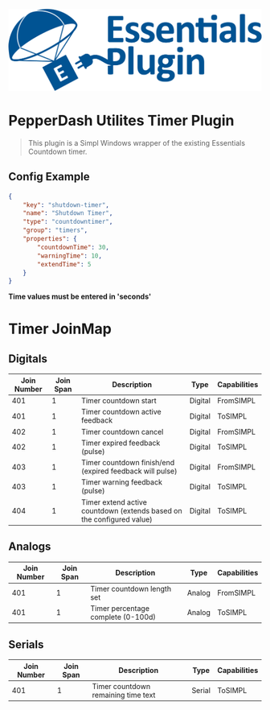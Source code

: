 ![PepperDash Essentials Plugin](./images/essentials-plugin-blue.png)

# PepperDash Utilites Timer Plugin

> This plugin is a Simpl Windows wrapper of the existing Essentials Countdown timer.

## Config Example

```json
{
    "key": "shutdown-timer",
    "name": "Shutdown Timer",
    "type": "countdowntimer",
    "group": "timers",
    "properties": {
        "countdownTime": 30,
        "warningTime": 10,
        "extendTime": 5
    }
}
```

**Time values must be entered in 'seconds'**

# Timer JoinMap

## Digitals

| Join Number | Join Span | Description                                                           | Type    | Capabilities |
| ----------- | --------- | --------------------------------------------------------------------- | ------- | ------------ |
| 401         | 1         | Timer countdown start                                                 | Digital | FromSIMPL    |
| 401         | 1         | Timer countdown active feedback                                       | Digital | ToSIMPL      |
| 402         | 1         | Timer countdown cancel                                                | Digital | FromSIMPL    |
| 402         | 1         | Timer expired feedback (pulse)                                        | Digital | ToSIMPL      |
| 403         | 1         | Timer countdown finish/end (expired feedback will pulse)              | Digital | FromSIMPL    |
| 403         | 1         | Timer warning feedback (pulse)                                        | Digital | ToSIMPL      |
| 404         | 1         | Timer extend active countdown (extends based on the configured value) | Digital | ToSIMPL      |

## Analogs

| Join Number | Join Span | Description                        | Type   | Capabilities |
| ----------- | --------- | ---------------------------------- | ------ | ------------ |
| 401         | 1         | Timer countdown length set         | Analog | FromSIMPL    |
| 401         | 1         | Timer percentage complete (0-100d) | Analog | ToSIMPL      |

## Serials

| Join Number | Join Span | Description                         | Type   | Capabilities |
| ----------- | --------- | ----------------------------------- | ------ | ------------ |
| 401         | 1         | Timer countdown remaining time text | Serial | ToSIMPL      |
